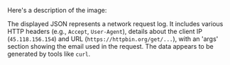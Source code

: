 Here's a description of the image:

The displayed JSON represents a network request log. It includes various HTTP headers (e.g., `Accept`, `User-Agent`), details about the client IP (`45.118.156.154`) and URL (`https://httpbin.org/get/...`), with an 'args' section showing the email used in the request. The data appears to be generated by tools like `curl`.
